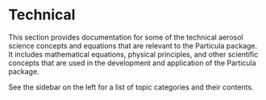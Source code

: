 # Technical

This section provides documentation for some of the technical aerosol science concepts and equations that are relevant to the Particula package. It includes mathematical equations, physical principles, and other scientific concepts that are used in the development and application of the Particula package.

See the sidebar on the left for a list of topic categories and their contents.